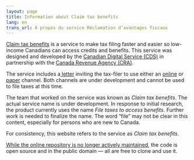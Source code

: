 ```yaml
---
layout: page
title: Information about Claim tax benefits
lang: en
trans_url: À propos du service Réclamation d’avantages fiscaux
---
```

[Claim tax benefits](https://claim-tax-benefits.azurewebsites.net/start) is a service to make tax filing faster and easier so low-income Canadians can access credits and benefits. This service was designed and developed by the [Canadian Digital Service (CDS)](https://digital.canada.ca/) in partnership with the [Canada Revenue Agency (CRA)](https://www.canada.ca/en/revenue-agency.html).

The service includes a[ letter](https://crazee-docs.netlify.com/assets/pdf/invitation-letter-en.pdf) inviting the tax-filer to use either an [online](https://claim-tax-benefits.azurewebsites.net/start?lang=en) or [paper](/assets/pdf/paper-form-en.pdf) channel. Both channels are under development and cannot be used to file taxes at this time.

The team that worked on the service was known as *Claim tax benefits*. The actual service name is under development. In response to initial research, the product currently uses the name *File taxes to access benefits*. Further work is needed to finalize the name. The word “file” may not be clear in this content, especially for persons who are new to Canada.

For consistency, this website refers to the service as *Claim tax benefits*.

[While the online repository is no longer actively maintained](https://github.com/cds-snc/cra-claim-tax-benefits/blob/master/docs/CONTINUING-DEVELOPMENT.md), the code is open source and in the public domain — all are free to clone and use it.